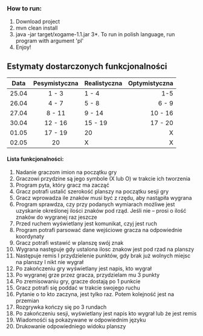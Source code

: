 ### How to run:
1. Download project
2. mvn clean install
3. java -jar target/xogame-1.1.jar
3*. To run in polish language, run program with argument 'pl'
4. Enjoy!

## Estymaty dostarczonych funkcjonalności

|Data  |Pesymistyczna|Realistyczna|Optymistyczna|
:-------------------:|:-------------------:|:-------------------|-------------------:
|25.04| 1 - 3 | 1 - 4 | 1-5 
|26.04| 4 - 7 | 5 - 8 | 6 - 9
|27.04| 8 - 11 | 9 - 14 | 10 - 16
|30.04| 12 - 16 | 15 - 19 | 17 - 20
|01.05| 17 - 19 | 20  | X
|02.05| 20 | X | X

#### Lista funkcjonalności:
1. Nadanie graczom imion na początku gry
2. Graczowi przydzine są jego symbole (X lub O) w trakcie ich tworzenia
3. Program pyta, który gracz ma zacząć
4. Gracz potrafi ustalić szerokość planszy na początku sesji gry
5. Gracz wprowadza ile znaków musi być z rzędu, aby nastąpiła wygrana
6. Program sprawdza, czy przy podanych wymiarach możliwe jest uzyskanie określonej ilości znaków pod rząd. Jeśli nie – prosi o ilość znaków do wygranej raz jeszcze
7. Przed ruchem wyświetlany jest komunikat, czyj jest ruch
8. Program potrafi parsować dane wejściowe gracza na odpowiednie koordynaty
9. Gracz potrafi wstawić w planszę swój znak
10. Wygrana następuje gdy ustalona ilosc znakow jest pod rzad na planszy
11. Następuje remis I przydzielenie punktów, gdy brak już wolnych miejsc na planszy I nikt nie wygrał
12. Po zakończeniu gry wyświetlany jest napis, kto wygrał
13. Po wygranej grze przez gracza, przydzielam mu 3 punkty
14. Po zremisowaniu gry, gracze dostają po 1 punkcie
15. Gracz potrafi się poddać w trakcie swojego ruchu
16. Pytanie o to kto zaczyna, jest tylko raz. Potem kolejność jest na przemian
17. Rozgrywka kończy się po 3 rundach
18. Po zakończeniu sesji, wyświetlany jest napis kto wygrał lub że jest remis
19. Wiadomośći są pokazywane w odpowiednim języku
20. Drukowanie odpowiedniego widoku planszy

